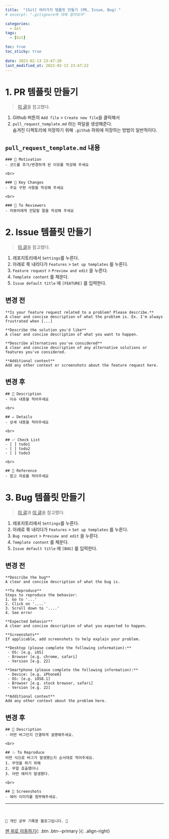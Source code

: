 ```yaml
---
title:  "[Git] 여러가지 템플릿 만들기 (PR, Issue, Bug) "
# excerpt: ".gitignore에 대해 알아보자"

categories:
  - Git
tags:
  - [Git]

toc: true
toc_sticky: true
 
date: 2023-02-13 23:47:20
last_modified_at: 2023-02-13 23:47:22
---
```


# 1. PR 템플릿 만들기

> [이 글](https://2jinishappy.tistory.com/337)을 참고했다.

1. Github 버튼의 `Add file` > `Create new file`을 클릭해서
2. `pull_request_template.md` 라는 파일을 생성해준다. <br>숨겨진 디렉토리에 저장하기 위해 `.github` 하위에 저장하는 방법이 일반적이다.

## `pull_request_template.md` 내용
```
### 🧐 Motivation
- 코드를 추가/변경하게 된 이유를 작성해 주세요

<br>

### 🎯 Key Changes
- 주요 구현 사항을 작성해 주세요

<br>

### 💬 To Reviewers
- 리뷰어에게 전달할 말을 작성해 주세요
```

# 2. Issue 템플릿 만들기
> [이 글](https://shinsunyoung.tistory.com/35)을 참고했다.

1. 레포지토리에서 `Settings`를 누른다.
2. 아래로 쭉 내리다가 `Features` > `Set up templates` 를 누른다.
3. `Feature request` > `Preview and edit` 을 누른다.
4. `Template content` 를 채운다.
5. `Issue default title` 에 `[FEATURE]` 를 입력한다.


## 변경 전
```
**Is your feature request related to a problem? Please describe.**
A clear and concise description of what the problem is. Ex. I'm always frustrated when [...]

**Describe the solution you'd like**
A clear and concise description of what you want to happen.

**Describe alternatives you've considered**
A clear and concise description of any alternative solutions or features you've considered.

**Additional context**
Add any other context or screenshots about the feature request here.
```


## 변경 후
```
## 📄 Description
- 이슈 내용을 적어주세요

<br>

## ✏️ Details
- 상세 내용을 적어주세요

<br>

## ✅ Check List
- [ ] todo1
- [ ] todo2
- [ ] todo3

<br>

## 📍 Reference
- 참고 자료를 적어주세요
```

# 3. Bug 템플릿 만들기
> [이 글](https://shinsunyoung.tistory.com/35)과 [이 글](https://velog.io/@junh0328/%ED%98%91%EC%97%85%EC%9D%84-%EC%9C%84%ED%95%9C-%EA%B9%83%ED%97%88%EB%B8%8C-%EC%9D%B4%EC%8A%88-%EC%9E%91%EC%84%B1%ED%95%98%EA%B8%B0)을 참고했다.

1. 레포지토리에서 `Settings`를 누른다.
2. 아래로 쭉 내리다가 `Features` > `Set up templates` 를 누른다.
3. `Bug request` > `Preview and edit` 을 누른다.
4. `Template content` 를 채운다.
5. `Issue default title` 에 `[BUG]` 를 입력한다.


## 변경 전
```
**Describe the bug**
A clear and concise description of what the bug is.

**To Reproduce**
Steps to reproduce the behavior:
1. Go to '...'
2. Click on '....'
3. Scroll down to '....'
4. See error

**Expected behavior**
A clear and concise description of what you expected to happen.

**Screenshots**
If applicable, add screenshots to help explain your problem.

**Desktop (please complete the following information):**
 - OS: [e.g. iOS]
 - Browser [e.g. chrome, safari]
 - Version [e.g. 22]

**Smartphone (please complete the following information):**
 - Device: [e.g. iPhone6]
 - OS: [e.g. iOS8.1]
 - Browser [e.g. stock browser, safari]
 - Version [e.g. 22]

**Additional context**
Add any other context about the problem here.

```


## 변경 후
```
## 📄 Description
- 어떤 버그인지 간결하게 설명해주세요.

<br>

## 💥 To Reproduce
어떤 식으로 버그가 발생했는지 순서대로 적어주세요.
1. 무엇을 하기 위해
2. 무얼 호출했더니
3. 어떤 에러가 발생했다.

<br>

## 📸 Screenshots
- 에러 이미지를 첨부해주세요.
```









***
<br>

    💛 개인 공부 기록용 블로그입니다. 👻

[맨 위로 이동하기](#){: .btn .btn--primary }{: .align-right}